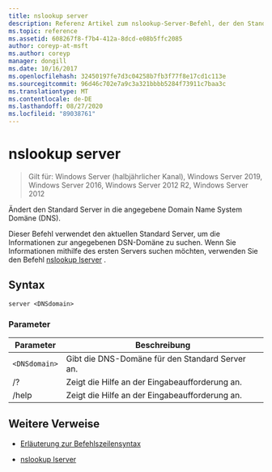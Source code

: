 ```yaml
---
title: nslookup server
description: Referenz Artikel zum nslookup-Server-Befehl, der den Standard Server in die angegebene Domain Name System Domäne (DNS) ändert.
ms.topic: reference
ms.assetid: 608267f8-f7b4-412a-8dcd-e08b5ffc2085
author: coreyp-at-msft
ms.author: coreyp
manager: dongill
ms.date: 10/16/2017
ms.openlocfilehash: 32450197fe7d3c04258b7fb3f77f8e17cd1c113e
ms.sourcegitcommit: 96d46c702e7a9c3a321bbbb5284f73911c7baa3c
ms.translationtype: MT
ms.contentlocale: de-DE
ms.lasthandoff: 08/27/2020
ms.locfileid: "89038761"
---
```

# <a name="nslookup-server"></a>nslookup server

> Gilt für: Windows Server (halbjährlicher Kanal), Windows Server 2019, Windows Server 2016, Windows Server 2012 R2, Windows Server 2012

Ändert den Standard Server in die angegebene Domain Name System Domäne (DNS).

Dieser Befehl verwendet den aktuellen Standard Server, um die Informationen zur angegebenen DSN-Domäne zu suchen. Wenn Sie Informationen mithilfe des ersten Servers suchen möchten, verwenden Sie den Befehl [nslookup lserver](nslookup-lserver.md) .

## <a name="syntax"></a>Syntax

```
server <DNSdomain>
```

### <a name="parameters"></a>Parameter

| Parameter | Beschreibung |
| --------- | ----------- |
| `<DNSdomain>` | Gibt die DNS-Domäne für den Standard Server an. |
| /? | Zeigt die Hilfe an der Eingabeaufforderung an. |
| /help | Zeigt die Hilfe an der Eingabeaufforderung an. |

## <a name="additional-references"></a>Weitere Verweise

- [Erläuterung zur Befehlszeilensyntax](command-line-syntax-key.md)

- [nslookup lserver](nslookup-lserver.md)
